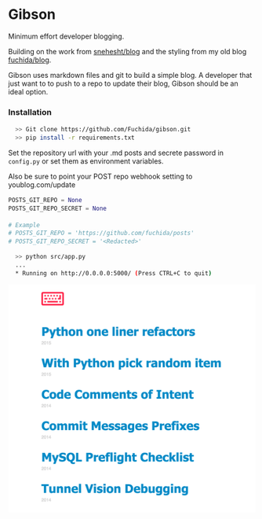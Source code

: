 # Gibson
Minimum effort developer blogging.

Building on the work from [snehesht/blog](https://github.com/snehesht/blog) and the styling from
my old blog [fuchida/blog](https://github.com/Fuchida/Archive/tree/master/blog.fuchida.me).

Gibson uses markdown files and git to build a simple blog. A developer that just want to
to push to a repo to update their blog, Gibson should be an ideal option.

### Installation

```sh
  >> Git clone https://github.com/Fuchida/gibson.git
  >> pip install -r requirements.txt
```

Set the repository url with your .md posts and secrete password in `config.py`
or set them as environment variables.

Also be sure to point your POST repo webhook setting to youblog.com/update

```python
POSTS_GIT_REPO = None
POSTS_GIT_REPO_SECRET = None

# Example
# POSTS_GIT_REPO = 'https://github.com/fuchida/posts'
# POSTS_GIT_REPO_SECRET = '<Redacted>'
```

```sh
  >> python src/app.py
  ...
  * Running on http://0.0.0.0:5000/ (Press CTRL+C to quit)
```

![Screenshot](https://github.com/Fuchida/gibson/blob/master/docs/images/main_page.png)

